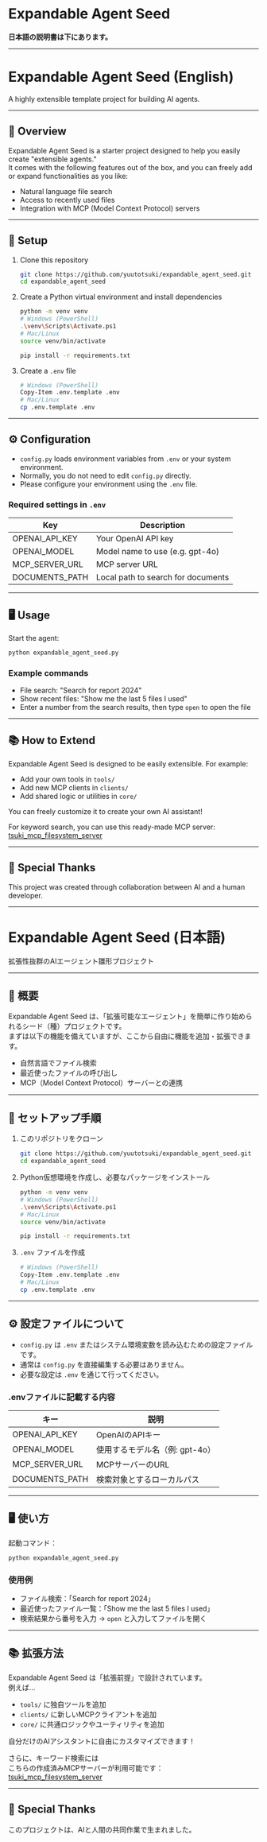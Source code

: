 # Expandable Agent Seed

**日本語の説明書は下にあります。**

---

# Expandable Agent Seed (English)

A highly extensible template project for building AI agents.

---

## 📄 Overview

Expandable Agent Seed is a starter project designed to help you easily create "extensible agents."  
It comes with the following features out of the box, and you can freely add or expand functionalities as you like:

- Natural language file search
- Access to recently used files
- Integration with MCP (Model Context Protocol) servers

---

## 🚀 Setup

1. Clone this repository

    ```bash
    git clone https://github.com/yuutotsuki/expandable_agent_seed.git
    cd expandable_agent_seed
    ```

2. Create a Python virtual environment and install dependencies

    ```bash
    python -m venv venv
    # Windows (PowerShell)
    .\venv\Scripts\Activate.ps1
    # Mac/Linux
    source venv/bin/activate

    pip install -r requirements.txt
    ```

3. Create a `.env` file

    ```bash
    # Windows (PowerShell)
    Copy-Item .env.template .env
    # Mac/Linux
    cp .env.template .env
    ```

---

## ⚙️ Configuration

- `config.py` loads environment variables from `.env` or your system environment.
- Normally, you do not need to edit `config.py` directly.
- Please configure your environment using the `.env` file.

### Required settings in `.env`

| Key             | Description                        |
|-----------------|------------------------------------|
| OPENAI_API_KEY  | Your OpenAI API key                |
| OPENAI_MODEL    | Model name to use (e.g. gpt-4o)    |
| MCP_SERVER_URL  | MCP server URL                     |
| DOCUMENTS_PATH  | Local path to search for documents |

---

## 🖥️ Usage

Start the agent:

```bash
python expandable_agent_seed.py
```

### Example commands

- File search: "Search for report 2024"
- Show recent files: "Show me the last 5 files I used"
- Enter a number from the search results, then type `open` to open the file

---

## 📚 How to Extend

Expandable Agent Seed is designed to be easily extensible. For example:

- Add your own tools in `tools/`
- Add new MCP clients in `clients/`
- Add shared logic or utilities in `core/`

You can freely customize it to create your own AI assistant!

For keyword search, you can use this ready-made MCP server:  
[tsuki_mcp_filesystem_server](https://github.com/yuutotsuki/tsuki_mcp_filesystem_server)


---

## 💖 Special Thanks

This project was created through collaboration between AI and a human developer.

---

# Expandable Agent Seed (日本語)

拡張性抜群のAIエージェント雛形プロジェクト

---

## 📄 概要

Expandable Agent Seed は、「拡張可能なエージェント」を簡単に作り始められるシード（種）プロジェクトです。  
まずは以下の機能を備えていますが、ここから自由に機能を追加・拡張できます。

- 自然言語でファイル検索
- 最近使ったファイルの呼び出し
- MCP（Model Context Protocol）サーバーとの連携

---

## 🚀 セットアップ手順

1. このリポジトリをクローン

    ```bash
    git clone https://github.com/yuutotsuki/expandable_agent_seed.git
    cd expandable_agent_seed
    ```

2. Python仮想環境を作成し、必要なパッケージをインストール

    ```bash
    python -m venv venv
    # Windows (PowerShell)
    .\venv\Scripts\Activate.ps1
    # Mac/Linux
    source venv/bin/activate

    pip install -r requirements.txt
    ```

3. `.env` ファイルを作成

    ```bash
    # Windows (PowerShell)
    Copy-Item .env.template .env
    # Mac/Linux
    cp .env.template .env
    ```

---

## ⚙️ 設定ファイルについて

- `config.py` は `.env` またはシステム環境変数を読み込むための設定ファイルです。
- 通常は `config.py` を直接編集する必要はありません。
- 必要な設定は `.env` を通じて行ってください。

### .envファイルに記載する内容

| キー             | 説明                        |
|------------------|-----------------------------|
| OPENAI_API_KEY   | OpenAIのAPIキー             |
| OPENAI_MODEL     | 使用するモデル名（例: gpt-4o）|
| MCP_SERVER_URL   | MCPサーバーのURL            |
| DOCUMENTS_PATH   | 検索対象とするローカルパス  |

---

## 🖥️ 使い方

起動コマンド：

```bash
python expandable_agent_seed.py
```

### 使用例

- ファイル検索：「Search for report 2024」
- 最近使ったファイル一覧：「Show me the last 5 files I used」
- 検索結果から番号を入力 → `open` と入力してファイルを開く

---

## 📚 拡張方法

Expandable Agent Seed は「拡張前提」で設計されています。  
例えば…

- `tools/` に独自ツールを追加
- `clients/` に新しいMCPクライアントを追加
- `core/` に共通ロジックやユーティリティを追加

自分だけのAIアシスタントに自由にカスタマイズできます！

さらに、キーワード検索には  
こちらの作成済みMCPサーバーが利用可能です： 
[tsuki_mcp_filesystem_server](https://github.com/yuutotsuki/tsuki_mcp_filesystem_server)

---

## 💖 Special Thanks

このプロジェクトは、AIと人間の共同作業で生まれました。

